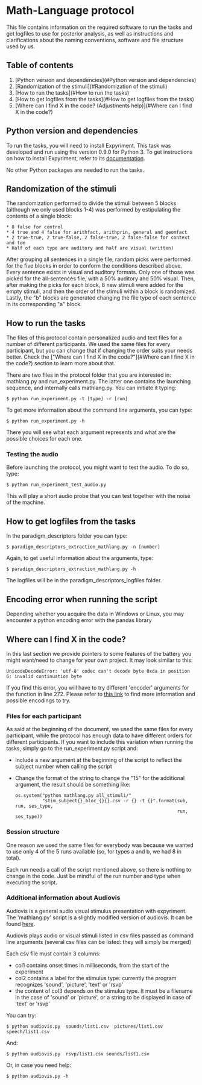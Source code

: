 # Math-Language protocol

This file contains information on the required software to run the tasks and get
logfiles to use for posterior analysis, as well as instructions and clarifications
about the naming conventions, software and file structure used by us.

## Table of contents
1. [Python version and dependencies](#Python version and dependencies)
2. [Randomization of the stimuli](#Randomization of the stimuli)
3. [How to run the tasks](#How to run the tasks)
3. [How to get logfiles from the tasks](#How to get logfiles from the tasks)
4. [Where can I find X in the code? (Adjustments help)](#Where can I find X in the code?)

## Python version and dependencies

To run the tasks, you will need to install Expyriment. This task was developed and run using the version 0.9.0 for
Python 3. To get instructions on how to install Expyriment, refer to its [documentation](https://docs.expyriment.org/Installation.html).

No other Python packages are needed to run the tasks.

## Randomization of the stimuli

The randomization performed to divide the stimuli between 5 blocks (although we only used blocks 1-4) was performed by estipulating the contents of a single block:

    * 8 false for control
    * 4 true and 4 false for arithfact, arithprin, general and geomfact
    * 2 true-true, 2 true-false, 2 false-true, 2 false-false for context and tom
    * Half of each type are auditory and half are visual (written)

After grouping all sentences in a single file, random picks were performed for the five blocks in order to conform the conditions described above. Every sentence exists in visual and auditory formats. Only one of those was picked for the all-sentences file, with a 50% auditory and 50% visual. Then, after making the picks for each block, 8 new stimuli were added for the empty stimuli, and then the order of the stimuli within a block is randomized. Lastly, the "b" blocks are generated changing the file type of each sentence in its corresponding "a" block.

## How to run the tasks

The files of this protocol contain personalized audio and text files for a number of different participants. We used
the same files for every participant, but you can change that if changing the order suits your needs better. Check the 
["Where can I find X in the code?"](#Where can I find X in the code?) section to learn more about that.

There are two files in the protocol folder that you are interested in: mathlang.py and run_experiment.py. The latter
one contains the launching sequence, and internally calls mathlang.py. You can initiate it typing:

    $ python run_experiment.py -t [type] -r [run]
    
To get more information about the command line arguments, you can type:
    
    $ python run_experiment.py -h
    
There you will see what each argument represents and what are the possible choices for each one.

### Testing the audio

Before launching the protocol, you might want to test the audio. To do so, type:

    $ python run_experiment_test_audio.py
    
This will play a short audio probe that you can test together with the noise of the machine.

## How to get logfiles from the tasks

In the paradigm_descriptors folder you can type:

    $ paradigm_descriptors_extraction_mathlang.py -n [number]
    
Again, to get useful information about the arguments, type:

    $ paradigm_descriptors_extraction_mathlang.py -h
    
The logfiles will be in the paradigm_descriptors_logfiles folder.

## Encoding error when running the script

Depending whether you acquire the data in Windows or Linux, you may encounter a python encoding
error with the pandas library

## Where can I find X in the code?
 
In this last section we provide pointers to some features of the battery you might want/need to change for your
own project. It may look similar to this:

    UnicodeDecodeError: 'utf-8' codec can't decode byte 0xda in position 6: invalid continuation byte
    
If you find this error, you will have to try different 'encoder' arguments for the function in line
272. Please refer to [this link](https://stackoverflow.com/questions/18171739/unicodedecodeerror-when-reading-csv-file-in-pandas-with-python)
to find more information and possible encodings to try.

### Files for each participant

As said at the beginning of the document, we used the same files for every participant, while the protocol has enough data to
have different orders for different participants. If you want to include this variation when running the tasks, simply
go to the run_experiment.py script and:
 
 - Include a new argument at the beginning of the script to reflect the subject number when calling the script
 - Change the format of the string to change the "15" for the additional argument, the result should be something like:
     
       os.system("python mathlang.py all_stimuli/"
                 "stim_subject{}_bloc_{}{}.csv -r {} -t {}".format(sub, run, ses_type, 
                                                                   run, ses_type))
                                                                   
### Session structure

One reason we used the same files for everybody was because we wanted to use only 4 of the 5 runs available (so, for 
types a and b, we had 8 in total). 

Each run needs a call of the script mentioned above, so there is nothing to change in the code. Just be mindful of the
run number and type when executing the script.

### Additional information about Audiovis

Audiovis is a general audio visual stimulus presentation with expyriment. The 'mathlang.py' script is a slightly modified
version of audiovis. It can be found [here](https://github.com/chrplr/audiovis).

Audiovis plays audio or visual stimuli listed in csv files passed as command line arguments (several csv files can be 
listed: they will simply be merged)

Each csv file must contain 3 columns:

- col1 contains onset times in milliseconds, from the start of the experiment
- col2 contains a label for the stimulus type: currently the program recognizes 'sound', 'picture', 'text' or 'rsvp'
- the content of col3 depends on the stimulus type. It must be a filename in the case of 'sound' or 'picture', or a string to be displayed in case of 'text' or 'rsvp'

You can try:

    $ python audiovis.py  sounds/list1.csv  pictures/list1.csv  speech/list1.csv 

And:

    $ python audiovis.py  rsvp/list1.csv sounds/list1.csv

Or, in case you need help:

    $ python audiovis.py -h






